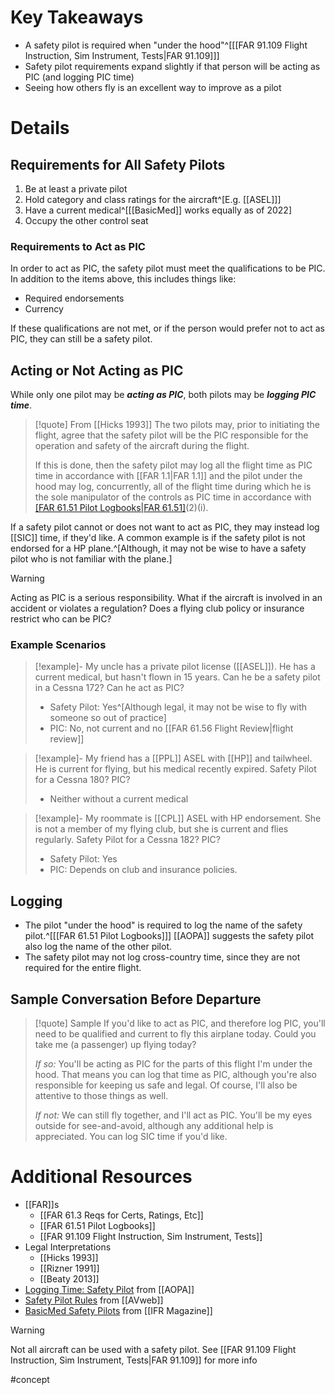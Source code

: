 # Key Takeaways
- A safety pilot is required when "under the hood"^[[[FAR 91.109 Flight Instruction, Sim Instrument, Tests|FAR 91.109]]]
- Safety pilot requirements expand slightly if that person will be acting as PIC (and logging PIC time)
- Seeing how others fly is an excellent way to improve as a pilot

# Details
## Requirements for All Safety Pilots
1. Be at least a private pilot
2. Hold category and class ratings for the aircraft^[E.g. [[ASEL]]]
3. Have a current medical^[[[BasicMed]] works equally as of 2022]
4. Occupy the other control seat

### Requirements to Act as PIC
In order to act as PIC, the safety pilot must meet the qualifications to be PIC. In addition to the items above, this includes things like:
- Required endorsements
- Currency

If these qualifications are not met, or if the person would prefer not to act as PIC, they can still be a safety pilot.

## Acting or Not Acting as PIC
While only one pilot may be ***acting as PIC***, both pilots may be ***logging PIC time***.

> [!quote] From [[Hicks 1993]]
> The two pilots may, prior to initiating the flight, agree that the safety pilot will be the PIC responsible for the operation and safety of the aircraft during the flight.
> 
>  If this is done, then the safety pilot may log all the flight time as PIC time in accordance with [[FAR 1.1|FAR 1.1]] and the pilot under the hood may log, concurrently, all of the flight time during which he is the sole manipulator of the controls as PIC time in accordance with [[FAR 61.51 Pilot Logbooks|FAR 61.51]](c)(2)(i).

If a safety pilot cannot or does not want to act as PIC, they may instead log [[SIC]] time, if they'd like. A common example is if the safety pilot is not endorsed for a HP plane.^[Although, it may not be wise to have a safety pilot who is not familiar with the plane.]

> [!Warning] 
> Acting as PIC is a serious responsibility. What if the aircraft is involved in an accident or violates a regulation? Does a flying club policy or insurance restrict who can be PIC?


### Example Scenarios
> [!example]- My uncle has a private pilot license ([[ASEL]]). He has a current medical, but hasn't flown in 15 years. Can he be a safety pilot in a Cessna 172? Can he act as PIC?
> - Safety Pilot: Yes^[Although legal, it may not be wise to fly with someone so out of practice]
> - PIC: No, not current and no [[FAR 61.56 Flight Review|flight review]]

> [!example]- My friend has a [[PPL]] ASEL with [[HP]] and tailwheel. He is current for flying, but his medical recently expired. Safety Pilot for a Cessna 180? PIC?
> - Neither without a current medical

> [!example]- My roommate is [[CPL]] ASEL with HP endorsement. She is not a member of my flying club, but she is current and flies regularly. Safety Pilot for a Cessna 182? PIC?
> - Safety Pilot: Yes
> - PIC: Depends on club and insurance policies.

## Logging
- The pilot "under the hood" is required to log the name of the safety pilot.^[[[FAR 61.51 Pilot Logbooks]]] [[AOPA]] suggests the safety pilot also log the name of the other pilot.
- The safety pilot may not log cross-country time, since they are not required for the entire flight.

## Sample Conversation Before Departure
> [!quote] Sample
> If you'd like to act as PIC, and therefore log PIC, you'll need to be qualified and current to fly this airplane today. Could you take me (a passenger) up flying today?
> 
> *If so:* You'll be acting as PIC for the parts of this flight I'm under the hood. That means you can log that time as PIC, although you're also responsible for keeping us safe and legal. Of course, I'll also be attentive to those things as well.
> 
> *If not:* We can still fly together, and I'll act as PIC. You'll be my eyes outside for see-and-avoid, although any additional help is appreciated. You can log SIC time if you'd like.

# Additional Resources
- [[FAR]]s
	- [[FAR 61.3 Reqs for Certs, Ratings, Etc]]
	- [[FAR 61.51 Pilot Logbooks]]
	- [[FAR 91.109 Flight Instruction, Sim Instrument, Tests]]
- Legal Interpretations
	- [[Hicks 1993]]
	- [[Rizner 1991]]
	- [[Beaty 2013]]
- [Logging Time: Safety Pilot](https://www.aopa.org/training-and-safety/learn-to-fly/old-pages/logging-cross-country-time/logging-time-safety-pilot) from [[AOPA]]
- [Safety Pilot Rules](https://www.avweb.com/flight-safety/instrument-flight/safety-pilot-rules/) from [[AVweb]]
- [BasicMed Safety Pilots](https://ifr-magazine.com/system/basicmed-safety-pilots/) from [[IFR Magazine]]

> [!Warning] 
> Not all aircraft can be used with a safety pilot. See [[FAR 91.109 Flight Instruction, Sim Instrument, Tests|FAR 91.109]] for more info

#concept